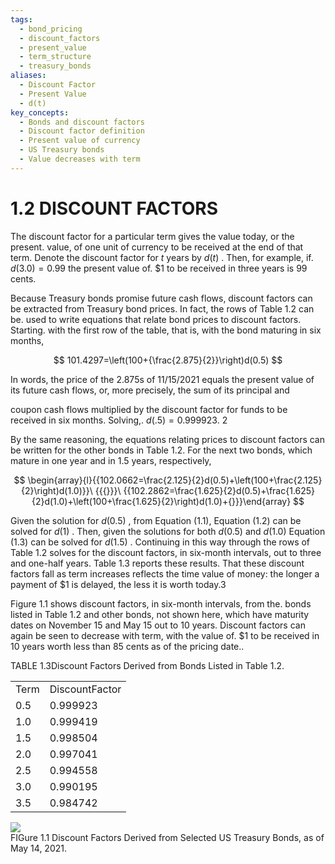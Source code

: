 ```yaml
---
tags:
  - bond_pricing
  - discount_factors
  - present_value
  - term_structure
  - treasury_bonds
aliases:
  - Discount Factor
  - Present Value
  - d(t)
key_concepts:
  - Bonds and discount factors
  - Discount factor definition
  - Present value of currency
  - US Treasury bonds
  - Value decreases with term
---
```


# 1.2 DISCOUNT FACTORS  

The discount factor for a particular term gives the value today, or the present. value, of one unit of currency to be received at the end of that term. Denote the discount factor for $t$ years by $d(t)$ . Then, for example, if. $d(3.0)=0.99$ the present value of. $\$1$ to be received in three years is 99 cents.  

Because Treasury bonds promise future cash flows, discount factors can be extracted from Treasury bond prices. In fact, the rows of Table 1.2 can be. used to write equations that relate bond prices to discount factors. Starting. with the first row of the table, that is, with the bond maturing in six months,  

$$
101.4297=\left(100+{\frac{2.875}{2}}\right)d(0.5)
$$  

In words, the price of the 2.875s of 11/15/2021 equals the present value of its future cash flows, or, more precisely, the sum of its principal and  

coupon cash flows multiplied by the discount factor for funds to be received in six months. Solving,. $d(.5)=0.999923.$ 2  

By the same reasoning, the equations relating prices to discount factors can be written for the other bonds in Table 1.2. For the next two bonds, which mature in one year and in 1.5 years, respectively,  

$$
\begin{array}{l}{{102.0662=\frac{2.125}{2}d(0.5)+\left(100+\frac{2.125}{2}\right)d(1.0)}}\ {{{}}}\ {{102.2862=\frac{1.625}{2}d(0.5)+\frac{1.625}{2}d(1.0)+\left(100+\frac{1.625}{2}\right)d(1.0)+{}}}\end{array}
$$  

Given the solution for $d(0.5)$ , from Equation (1.1), Equation (1.2) can be solved for $d(1)$ . Then, given the solutions for both $d(0.5)$ and $d(1.0)$ Equation (1.3) can be solved for $d(1.5)$ . Continuing in this way through the rows of Table 1.2 solves for the discount factors, in six-month intervals, out to three and one-half years. Table 1.3 reports these results. That these discount factors fall as term increases reflects the time value of money: the longer a payment of $\$1$ is delayed, the less it is worth today.3  

Figure 1.1 shows discount factors, in six-month intervals, from the. bonds listed in Table 1.2 and other bonds, not shown here, which have maturity dates on November 15 and May 15 out to 10 years. Discount factors can again be seen to decrease with term, with the value of. $\$1$ to be received in 10 years worth less than 85 cents as of the pricing date..  

TABLE 1.3Discount Factors Derived from Bonds Listed in Table 1.2.   


<html><body><table><tr><td>Term</td><td>DiscountFactor</td></tr><tr><td>0.5</td><td>0.999923</td></tr><tr><td>1.0</td><td>0.999419</td></tr><tr><td>1.5</td><td>0.998504</td></tr><tr><td>2.0</td><td>0.997041</td></tr><tr><td>2.5</td><td>0.994558</td></tr><tr><td>3.0</td><td>0.990195</td></tr><tr><td>3.5</td><td>0.984742</td></tr></table></body></html>  

![](208ab44a0a07ebbb9e3253325f91e588400001d592c50ae19aa14609b7e21ae2.jpg)  
FIGure 1.1 Discount Factors Derived from Selected US Treasury Bonds, as of May 14, 2021.  
